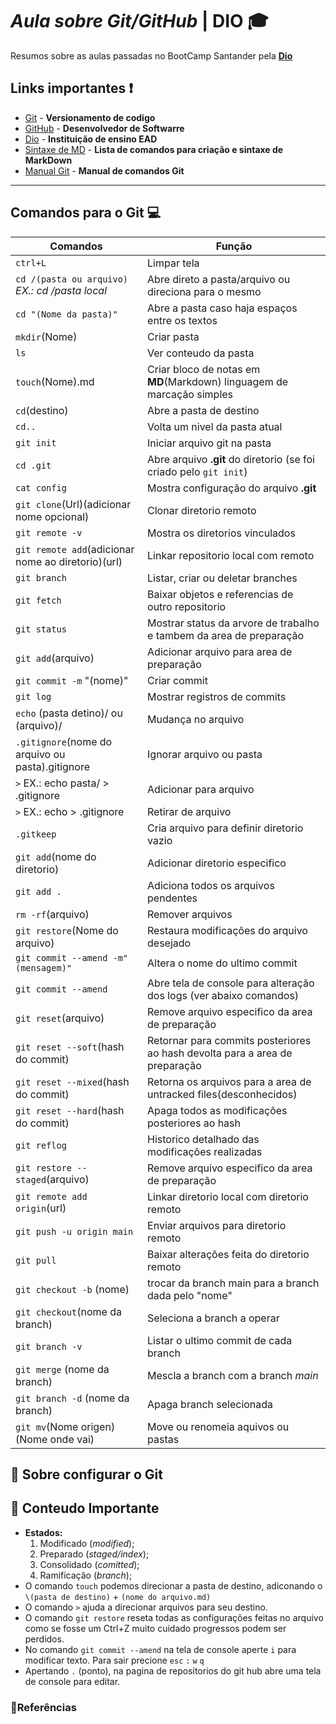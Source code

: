 #  ***Aula sobre Git/GitHub*** | **DIO** 🎓

Resumos sobre as aulas passadas no BootCamp Santander pela **[Dio](https://web.dio.me/home)** 
## **Links importantes** ❗

- [Git](https://git-scm.com/) - **Versionamento de codigo**
- [GitHub](https://github.com/) - **Desenvolvedor de Softwarre**
- [Dio](https://web.dio.me/home) - **Instituição de ensino EAD**
- [Sintaxe de MD](https://docs.github.com/pt/get-started/writing-on-github/getting-started-with-writing-and-formatting-on-github/basic-writing-and-formatting-syntax)  - **Lista de comandos para criação e sintaxe de MarkDown**
- [Manual Git](https://git-scm.com/docs) - **Manual de comandos Git**
------
## **Comandos para o Git** 💻
|**Comandos**  | **Função**       |
|---------|--------------|
|`ctrl+L` | Limpar tela|
|`cd /(pasta ou arquivo)` *EX.: cd /pasta local*| Abre direto a pasta/arquivo ou direciona para o mesmo|
|`cd "(Nome da pasta)"`| Abre a pasta caso haja espaços entre os textos|
|`mkdir`(Nome)| Criar pasta|
|`ls` | Ver conteudo da pasta|
|`touch`(Nome).md| Criar bloco de notas em **MD**(Markdown) linguagem de marcação simples|
|`cd`(destino)| Abre a pasta de destino|
|`cd..`<dois pontos>| Volta um nivel da pasta atual|
|`git init`| Iniciar arquivo git na pasta|
|`cd .git` |Abre arquivo **.git** do diretorio (se foi criado pelo `git init`)|
|`cat config`| Mostra configuração do arquivo **.git**|
|`git clone`(Url)(adicionar nome opcional)| Clonar diretorio remoto|
|`git remote -v`| Mostra os diretorios vinculados|
|`git remote add`(adicionar nome ao diretorio)(url)|Linkar repositorio local com remoto|
|`git branch`| Listar, criar ou deletar branches|
|`git fetch`| Baixar objetos e referencias de outro repositorio|
|`git status`| Mostrar status da arvore de trabalho e tambem da area de preparação|
|`git add`(arquivo)| Adicionar arquivo para area de preparação|
|`git commit -m` "(nome)" | Criar commit |
|`git log`| Mostrar registros de commits|
|`echo` (pasta detino)/ ou  (arquivo)/| Mudança no arquivo|
|`.gitignore`(nome do arquivo ou pasta).gitignore| Ignorar arquivo ou pasta|
|`>` EX.: echo pasta/ > .gitignore| Adicionar para arquivo|
|`>` EX.: echo > .gitignore| Retirar de arquivo|
|`.gitkeep` | Cria arquivo para definir diretorio vazio|
|`git add`(nome do diretorio) | Adicionar diretorio especifico|
|`git add .`| Adiciona todos os arquivos pendentes|
| `rm -rf`(arquivo)| Remover arquivos|
|`git restore`(Nome do arquivo)| Restaura modificações do arquivo desejado|
|`git commit --amend -m"(mensagem)"`| Altera o nome do ultimo commit|
|`git commit --amend`| Abre tela de console para alteração dos logs (ver abaixo comandos)|
|`git reset`(arquivo)| Remove arquivo especifico da area de preparação|
|`git reset --soft`(hash do commit)| Retornar para commits posteriores ao hash devolta para a area de preparação|
|`git reset --mixed`(hash do commit)| Retorna os arquivos para a area de untracked files(desconhecidos)|
|`git reset --hard`(hash do commit)| Apaga todos as modificações posteriores ao hash|
|`git reflog` | Historico detalhado das modificações realizadas|
|`git restore --staged`(arquivo)| Remove arquivo especifico da area de preparação|
|`git remote add origin`(url) | Linkar diretorio local com diretorio remoto|
|`git push -u origin main` | Enviar arquivos para diretorio remoto|
|`git pull` | Baixar alterações feita do diretorio remoto|
|`git checkout -b` (nome)| trocar da branch main para a branch dada pelo "nome"|
|`git checkout`(nome da branch)|Seleciona a branch a  operar|
|`git branch -v`|Listar o ultimo commit de cada branch|
|`git merge` (nome da branch)| Mescla a branch com a branch *main*|
|`git branch -d` (nome da branch)| Apaga branch selecionada|
|`git mv`(Nome origen) (Nome onde vai)| Move ou renomeia aquivos ou pastas|

## 📙 **Sobre configurar o Git**


## 🚩 **Conteudo Importante**
* **Estados:** 
    1.  Modificado (*modified*);
    2.  Preparado (*staged/index*);
    3.  Consolidado (*comitted*);
    4.  Ramificação (*branch*);
* O comando `touch` podemos direcionar a pasta de destino, adiconando o `\(pasta de destino)` + `(nome do arquivo.md)`
* O comando `>` ajuda a direcionar arquivos para seu destino.
* O comando `git restore` reseta todas as configurações feitas no arquivo como se fosse um Ctrl+Z muito cuidado progressos podem ser perdidos.
* No comando `git commit --amend` na tela de console aperte `i` para modificar texto. Para sair precione `esc` `:` `w` `q`
* Apertando `.` (ponto), na pagina de repositorios do git hub abre uma tela de console para editar.


### **🔎Referências**
